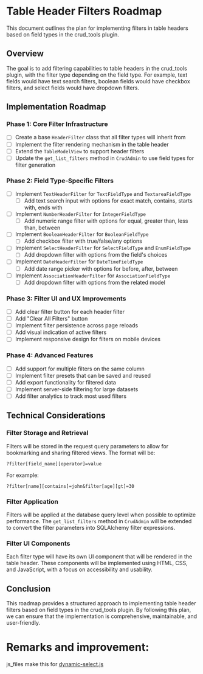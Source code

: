 # Table Header Filters Roadmap

This document outlines the plan for implementing filters in table headers based on field types in the crud_tools plugin.

## Overview

The goal is to add filtering capabilities to table headers in the crud_tools plugin, with the filter type depending on the field type. For example, text fields would have text search filters, boolean fields would have checkbox filters, and select fields would have dropdown filters.

## Implementation Roadmap

### Phase 1: Core Filter Infrastructure

- [ ] Create a base `HeaderFilter` class that all filter types will inherit from
- [ ] Implement the filter rendering mechanism in the table header
- [ ] Extend the `TableModelView` to support header filters
- [ ] Update the `get_list_filters` method in `CrudAdmin` to use field types for filter generation

### Phase 2: Field Type-Specific Filters

- [ ] Implement `TextHeaderFilter` for `TextFieldType` and `TextareaFieldType`
  - [ ] Add text search input with options for exact match, contains, starts with, ends with
- [ ] Implement `NumberHeaderFilter` for `IntegerFieldType`
  - [ ] Add numeric range filter with options for equal, greater than, less than, between
- [ ] Implement `BooleanHeaderFilter` for `BooleanFieldType`
  - [ ] Add checkbox filter with true/false/any options
- [ ] Implement `SelectHeaderFilter` for `SelectFieldType` and `EnumFieldType`
  - [ ] Add dropdown filter with options from the field's choices
- [ ] Implement `DateHeaderFilter` for `DateTimeFieldType`
  - [ ] Add date range picker with options for before, after, between
- [ ] Implement `AssociationHeaderFilter` for `AssociationFieldType`
  - [ ] Add dropdown filter with options from the related model

### Phase 3: Filter UI and UX Improvements

- [ ] Add clear filter button for each header filter
- [ ] Add "Clear All Filters" button
- [ ] Implement filter persistence across page reloads
- [ ] Add visual indication of active filters
- [ ] Implement responsive design for filters on mobile devices

### Phase 4: Advanced Features

- [ ] Add support for multiple filters on the same column
- [ ] Implement filter presets that can be saved and reused
- [ ] Add export functionality for filtered data
- [ ] Implement server-side filtering for large datasets
- [ ] Add filter analytics to track most used filters

## Technical Considerations

### Filter Storage and Retrieval

Filters will be stored in the request query parameters to allow for bookmarking and sharing filtered views. The format will be:

```
?filter[field_name][operator]=value
```

For example:
```
?filter[name][contains]=john&filter[age][gt]=30
```

### Filter Application

Filters will be applied at the database query level when possible to optimize performance. The `get_list_filters` method in `CrudAdmin` will be extended to convert the filter parameters into SQLAlchemy filter expressions.

### Filter UI Components

Each filter type will have its own UI component that will be rendered in the table header. These components will be implemented using HTML, CSS, and JavaScript, with a focus on accessibility and usability.

## Conclusion

This roadmap provides a structured approach to implementing table header filters based on field types in the crud_tools plugin. By following this plan, we can ensure that the implementation is comprehensive, maintainable, and user-friendly.

# Remarks and improvement:
js_files make this for [dynamic-select.js](../src/static/js/dynamic-select.js)
